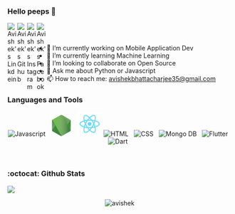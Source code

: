 ### Hello peeps 👋




<a href="https://linkedin.com/">
  <img align="left" alt="Avishek's Linkdein" width="22px" src="https://cdn.jsdelivr.net/npm/simple-icons@v3/icons/linkedin.svg" />
</a>
<a href="https://github.com/avishek22">
  <img align="left" alt="Avishek's Github" width="22px" src="https://cdn.jsdelivr.net/npm/simple-icons@v3/icons/github.svg" />
</a>

<a href="https://instagram.com/">
  <img align="left" alt="Avishek's Instagram" width="22px" src="https://cdn.jsdelivr.net/npm/simple-icons@v3/icons/instagram.svg" />
</a>
<a href="https://www.facebook.com/">
  <img align="left" alt="Avishek's Facebook" width="22px" src="https://cdn.jsdelivr.net/npm/simple-icons@v3/icons/facebook.svg" />
</a>


<br/>
<br/>


- 🔭 I’m currently working on Mobile Application Dev
- 🌱 I’m currently learning Machine Learning
- 👯 I’m looking to collaborate on Open Source
- 💬 Ask me about Python or Javascript
- 📫 How to reach me: avishekbhattacharjee35@gmail.com


###  Languages and Tools

<p align="center">
            <img src="https://upload.wikimedia.org/wikipedia/commons/9/99/Unofficial_JavaScript_logo_2.svg" width="48"
                alt="Javascript" />&nbsp;&nbsp;
  <img src="https://raw.githubusercontent.com/github/explore/80688e429a7d4ef2fca1e82350fe8e3517d3494d/topics/nodejs/nodejs.png"
                alt="Node.js" width="48" />&nbsp;&nbsp;
            <img src="https://raw.githubusercontent.com/github/explore/80688e429a7d4ef2fca1e82350fe8e3517d3494d/topics/react/react.png"
                alt="React.js" width="55" />
  <img src="https://upload.wikimedia.org/wikipedia/commons/6/61/HTML5_logo_and_wordmark.svg" alt="HTML"
                width="48" />&nbsp;&nbsp;
  <img src="https://upload.wikimedia.org/wikipedia/commons/d/d5/CSS3_logo_and_wordmark.svg" alt="CSS"
                width="35" />&nbsp;&nbsp;
  <img src="https://avatars1.githubusercontent.com/u/45120?s=200&v=4" alt="Mongo DB"
                width="48" />&nbsp;&nbsp;
  <img src="https://avatars1.githubusercontent.com/u/14101776?s=200&v=4" alt="Flutter"
                width="48" />&nbsp;&nbsp;
            <img src="https://avatars1.githubusercontent.com/u/1609975?s=200&v=4" width="48"
                alt="Dart" />&nbsp;&nbsp;
           
            
<!--              <img src="https://upload.wikimedia.org/wikipedia/commons/c/c3/Python-logo-notext.svg" alt="Python"
                width="48" />&nbsp;&nbsp;  -->

<!--             <img src="https://upload.wikimedia.org/wikipedia/commons/9/9a/Visual_Studio_Code_1.35_icon.svg" alt="VS Code" width="50" />&nbsp;&nbsp;
            <img src="https://upload.wikimedia.org/wikipedia/commons/3/3f/Git_icon.svg" alt="Git"
                width="48" />&nbsp;&nbsp; -->
</p>
  
<br/>

### :octocat: Github Stats
<a href="https://github.com/avishek22">
  <img align="center" src="https://github-readme-stats.vercel.app/api/top-langs/?username=avishek22&theme=light&hide_langs_below=1" />
</a>


<p align="center"> 
<img width="450"  src="https://github-readme-streak-stats.herokuapp.com/?user=avishek22&theme=dark" alt="avishek" />
</p>

